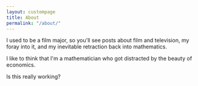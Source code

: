 ```yaml
---
layout: custompage
title: About
permalink: "/about/"
---
```


I used to be a film major, so you'll see posts about film and television, my foray into it, and my inevitable retraction back into mathematics.

I like to think that I'm a mathematician who got distracted by the beauty of economics.

Is this really working? 